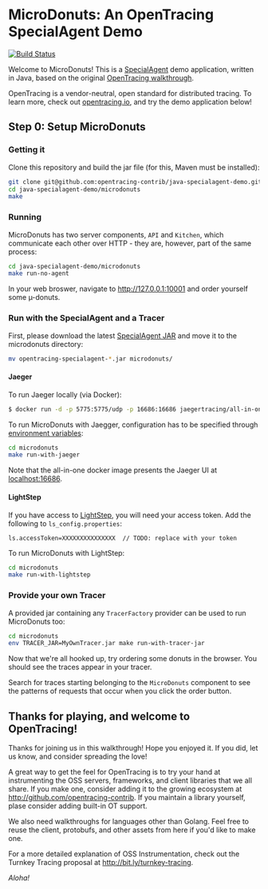 # MicroDonuts: An OpenTracing SpecialAgent Demo

[![Build Status](https://travis-ci.org/opentracing-contrib/java-specialagent-demo.png)](https://travis-ci.org/opentracing-contrib/java-specialagent-demo)

Welcome to MicroDonuts! This is a [SpecialAgent](https://github.com/opentracing-contrib/java-specialagent)
demo application, written in Java, based on the original [OpenTracing walkthrough](https://github.com/opentracing-contrib/java-opentracing-walkthrough).

OpenTracing is a vendor-neutral, open standard for distributed tracing. To
learn more, check out [opentracing.io](http://opentracing.io), and try the
demo application below!

## Step 0: Setup MicroDonuts

### Getting it
Clone this repository and build the jar file (for this, Maven must be
installed):

```bash
git clone git@github.com:opentracing-contrib/java-specialagent-demo.git
cd java-specialagent-demo/microdonuts
make
```

### Running

MicroDonuts has two server components, `API` and `Kitchen`, which
communicate each other over HTTP - they are, however, part of
the same process:

```bash
cd java-specialagent-demo/microdonuts
make run-no-agent
```

In your web broswer, navigate to http://127.0.0.1:10001 and order yourself some
µ-donuts.

### Run with the SpecialAgent and a Tracer

First, please download the latest [SpecialAgent JAR](https://repository.sonatype.org/service/local/artifact/maven/redirect?r=central-proxy&g=io.opentracing.contrib.specialagent&a=opentracing-specialagent&v=LATEST)
and move it to the microdonuts directory:

```bash
mv opentracing-specialagent-*.jar microdonuts/
```

#### Jaeger

To run Jaeger locally (via Docker):

```bash
$ docker run -d -p 5775:5775/udp -p 16686:16686 jaegertracing/all-in-one:latest
```

To run MicroDonuts with Jaegger, configuration has to be specified through
[environment variables](https://github.com/jaegertracing/jaeger-client-java/blob/master/jaeger-core/README.md):

```bash
cd microdonuts
make run-with-jaeger
```

Note that the all-in-one docker image presents the Jaeger UI at [localhost:16686](http://localhost:16686/).

#### LightStep

If you have access to [LightStep](https://go.lightstep.com/tracing.html), you will need your access token. Add the following to `ls_config.properties`:

```properties
ls.accessToken=XXXXXXXXXXXXXXX  // TODO: replace with your token
```

To run MicroDonuts with LightStep:

```bash
cd microdonuts
make run-with-lightstep
```

### Provide your own Tracer

A provided jar containing any `TracerFactory` provider can be used to run MicroDonuts too:

```bash
cd microdonuts
env TRACER_JAR=MyOwnTracer.jar make run-with-tracer-jar
```

Now that we're all hooked up, try ordering some donuts in the browser. You
should see the traces appear in your tracer.

Search for traces starting belonging to the `MicroDonuts` component to see the
patterns of requests that occur when you click the order button.

## Thanks for playing, and welcome to OpenTracing!

Thanks for joining us in this walkthrough! Hope you enjoyed it. If you did, let
us know, and consider spreading the love!

A great way to get the feel for OpenTracing is to try your hand at
instrumenting the OSS servers, frameworks, and client libraries that we all
share. If you make one, consider adding it to the growing ecosystem at
http://github.com/opentracing-contrib. If you maintain a library yourself,
plase consider adding built-in OT support.

We also need walkthroughs for languages other than Golang. Feel free to reuse
the client, protobufs, and other assets from here if you'd like to make one.

For a more detailed explanation of OSS Instrumentation, check out the Turnkey
Tracing proposal at http://bit.ly/turnkey-tracing.

_Aloha!_